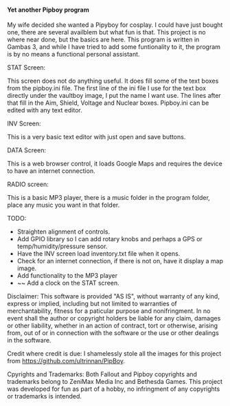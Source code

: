 #### Yet another Pipboy program

My wife decided she wanted a Pipyboy for cosplay. I could have just bought one, there are several availblem but what fun is that. This project is no where near done, but the basics are here. This program is written in Gambas 3, and while I have tried to add some funtionality to it, the program is by no means a functional personal assistant.

STAT Screen:

This screen does not do anything useful. It does fill some of the text boxes from the pipboy.ini file. The first line of the ini file I use for the text box directly under the vaultboy image, I put the name I want use. The lines after that fill in the Aim, Shield, Voltage and Nuclear boxes. Pipboy.ini can be edited with any text editor.

INV Screen:

This is a very basic text editor with just open and save buttons.

DATA Screen:

This is a web browser control, it loads Google Maps and requires the device to have an internet connection.

RADIO screen:

This is a basic MP3 player, there is a music folder in the program folder, place any music you want in that folder.

TODO:

- Straighten alignment of controls.
- Add GPIO library so I can add rotary knobs and perhaps a GPS or temp/humidity/pressure sensor.
- Have the INV screen load inventory.txt file when it opens.
- Check for an internet connection, if there is not on, have it display a map image.
- Add functionality to the MP3 player
- ~~ Add a clock on the STAT screen.

Disclaimer: This software is provided "AS IS", without warranty of any kind, express or implied, including but not limited to warranties of merchantability, fitness for a paticular purpose and nonifringment. In no event shall the author or copyright holders be liable for any claim, damages or other liability, whether in an action of contract, tort or otherwise, arising from, out of or in connection with the software or the use or other dealings in the software.

Credit where credit is due:
I shamelessly stole all the images for this project from https://github.com/ultrinnan/PipBoy.

Cpyrights and Trademarks:
Both Fallout and Pipboy copyrights and trademarks belong to ZeniMax Media Inc and Bethesda Games. This project was developed for fun as part of a hobby, no infringment of any copyrights or trademarks is intended.